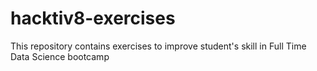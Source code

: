 # hacktiv8-exercises
This repository contains exercises to improve student's skill in Full Time Data Science bootcamp
